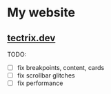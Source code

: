 # My website
## [tectrix.dev](https://tectrix.dev)

TODO:
- [ ] fix breakpoints, content, cards
- [ ] fix scrollbar glitches
- [ ] fix performance
